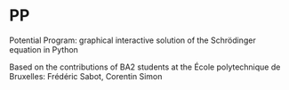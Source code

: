 # PP
Potential Program: graphical interactive solution of the Schrödinger equation in Python

Based on the contributions of BA2 students at the École polytechnique de Bruxelles:
Frédéric Sabot, Corentin Simon

